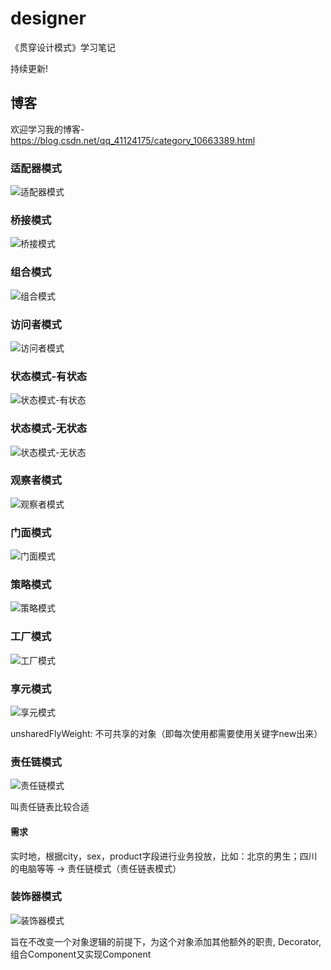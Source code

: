 # designer

《贯穿设计模式》学习笔记

持续更新!

## 博客

欢迎学习我的博客-https://blog.csdn.net/qq_41124175/category_10663389.html

### 适配器模式
![适配器模式](./imgs/适配器模式.png)

### 桥接模式
![桥接模式](./imgs/桥接模式.png)

### 组合模式
![组合模式](./imgs/组合模式.png)

### 访问者模式
![访问者模式](./imgs/访问者模式.png)

### 状态模式-有状态
![状态模式-有状态](./imgs/状态模式-有状态.png)

### 状态模式-无状态
![状态模式-无状态](./imgs/状态模式-无状态.png)

### 观察者模式
![观察者模式](./imgs/观察者模式.png)

### 门面模式
![门面模式](./imgs/门面模式.png)

### 策略模式
![策略模式](./imgs/策略模式.png)

### 工厂模式
![工厂模式](./imgs/工厂模式.png)

### 享元模式
![享元模式](./imgs/享元模式.png)

unsharedFlyWeight: 不可共享的对象（即每次使用都需要使用关键字new出来）

### 责任链模式
![责任链模式](./imgs/责任链模式.png) 

叫责任链表比较合适

#### 需求

实时地，根据city，sex，product字段进行业务投放，比如：北京的男生；四川的电脑等等 → 责任链模式（责任链表模式）

### 装饰器模式

![装饰器模式](./imgs/装饰器模式.png)

旨在不改变一个对象逻辑的前提下，为这个对象添加其他额外的职责, Decorator,组合Component又实现Component
